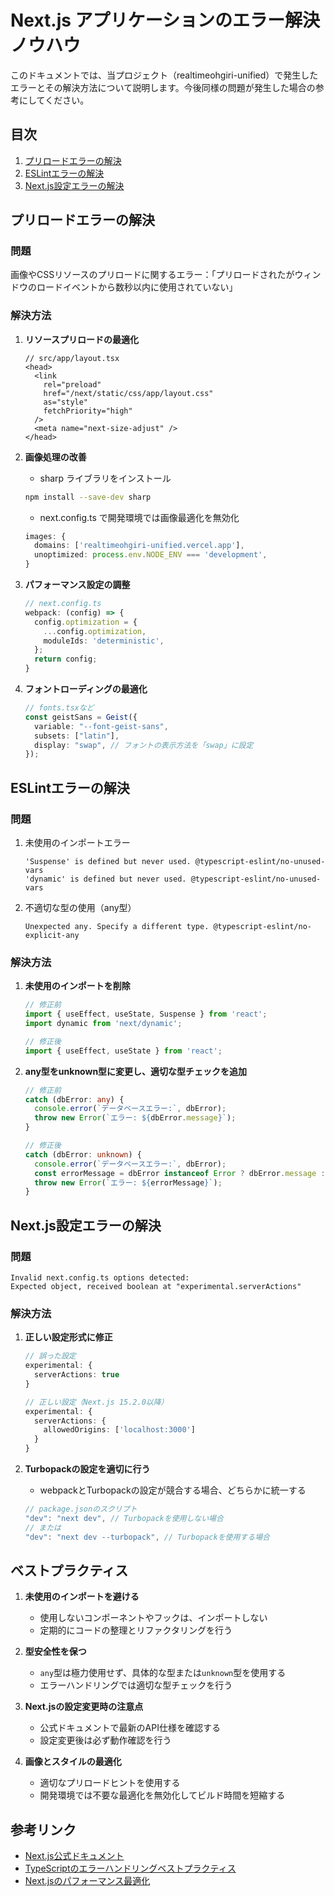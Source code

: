 # Next.js アプリケーションのエラー解決ノウハウ

このドキュメントでは、当プロジェクト（realtimeohgiri-unified）で発生したエラーとその解決方法について説明します。今後同様の問題が発生した場合の参考にしてください。

## 目次

1. [プリロードエラーの解決](#プリロードエラーの解決)
2. [ESLintエラーの解決](#eslintエラーの解決)
3. [Next.js設定エラーの解決](#nextjs設定エラーの解決)

## プリロードエラーの解決

### 問題
画像やCSSリソースのプリロードに関するエラー：「プリロードされたがウィンドウのロードイベントから数秒以内に使用されていない」

### 解決方法

1. **リソースプリロードの最適化**
   ```tsx
   // src/app/layout.tsx
   <head>
     <link 
       rel="preload"
       href="/next/static/css/app/layout.css"
       as="style"
       fetchPriority="high"
     />
     <meta name="next-size-adjust" />
   </head>
   ```

2. **画像処理の改善**
   - sharp ライブラリをインストール
   ```bash
   npm install --save-dev sharp
   ```
   - next.config.ts で開発環境では画像最適化を無効化
   ```typescript
   images: {
     domains: ['realtimeohgiri-unified.vercel.app'],
     unoptimized: process.env.NODE_ENV === 'development',
   }
   ```

3. **パフォーマンス設定の調整**
   ```typescript
   // next.config.ts
   webpack: (config) => {
     config.optimization = {
       ...config.optimization,
       moduleIds: 'deterministic',
     };
     return config;
   }
   ```

4. **フォントローディングの最適化**
   ```typescript
   // fonts.tsxなど
   const geistSans = Geist({
     variable: "--font-geist-sans",
     subsets: ["latin"],
     display: "swap", // フォントの表示方法を「swap」に設定
   });
   ```

## ESLintエラーの解決

### 問題
1. 未使用のインポートエラー
   ```
   'Suspense' is defined but never used. @typescript-eslint/no-unused-vars
   'dynamic' is defined but never used. @typescript-eslint/no-unused-vars
   ```

2. 不適切な型の使用（any型）
   ```
   Unexpected any. Specify a different type. @typescript-eslint/no-explicit-any
   ```

### 解決方法

1. **未使用のインポートを削除**
   ```typescript
   // 修正前
   import { useEffect, useState, Suspense } from 'react';
   import dynamic from 'next/dynamic';
   
   // 修正後
   import { useEffect, useState } from 'react';
   ```

2. **any型をunknown型に変更し、適切な型チェックを追加**
   ```typescript
   // 修正前
   catch (dbError: any) {
     console.error(`データベースエラー:`, dbError);
     throw new Error(`エラー: ${dbError.message}`);
   }
   
   // 修正後
   catch (dbError: unknown) {
     console.error(`データベースエラー:`, dbError);
     const errorMessage = dbError instanceof Error ? dbError.message : '不明なエラー';
     throw new Error(`エラー: ${errorMessage}`);
   }
   ```

## Next.js設定エラーの解決

### 問題
```
Invalid next.config.ts options detected:
Expected object, received boolean at "experimental.serverActions"
```

### 解決方法
1. **正しい設定形式に修正**
   ```typescript
   // 誤った設定
   experimental: {
     serverActions: true
   }
   
   // 正しい設定（Next.js 15.2.0以降）
   experimental: {
     serverActions: {
       allowedOrigins: ['localhost:3000']
     }
   }
   ```

2. **Turbopackの設定を適切に行う**
   - webpackとTurbopackの設定が競合する場合、どちらかに統一する
   ```typescript
   // package.jsonのスクリプト
   "dev": "next dev", // Turbopackを使用しない場合
   // または
   "dev": "next dev --turbopack", // Turbopackを使用する場合
   ```

## ベストプラクティス

1. **未使用のインポートを避ける**
   - 使用しないコンポーネントやフックは、インポートしない
   - 定期的にコードの整理とリファクタリングを行う

2. **型安全性を保つ**
   - `any`型は極力使用せず、具体的な型または`unknown`型を使用する
   - エラーハンドリングでは適切な型チェックを行う

3. **Next.jsの設定変更時の注意点**
   - 公式ドキュメントで最新のAPI仕様を確認する
   - 設定変更後は必ず動作確認を行う

4. **画像とスタイルの最適化**
   - 適切なプリロードヒントを使用する
   - 開発環境では不要な最適化を無効化してビルド時間を短縮する

## 参考リンク

- [Next.js公式ドキュメント](https://nextjs.org/docs)
- [TypeScriptのエラーハンドリングベストプラクティス](https://typescript-jp.gitbook.io/deep-dive/type-system/exceptions)
- [Next.jsのパフォーマンス最適化](https://nextjs.org/docs/app/building-your-application/optimizing) 